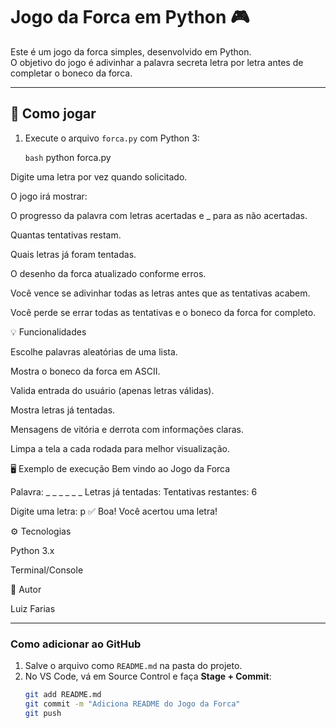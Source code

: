# Jogo da Forca em Python 🎮

Este é um jogo da forca simples, desenvolvido em Python.  
O objetivo do jogo é adivinhar a palavra secreta letra por letra antes de completar o boneco da forca.

---

## 📝 Como jogar

1. Execute o arquivo `forca.py` com Python 3:

   ```bash```
   python forca.py


Digite uma letra por vez quando solicitado.

O jogo irá mostrar:

O progresso da palavra com letras acertadas e _ para as não acertadas.

Quantas tentativas restam.

Quais letras já foram tentadas.

O desenho da forca atualizado conforme erros.

Você vence se adivinhar todas as letras antes que as tentativas acabem.

Você perde se errar todas as tentativas e o boneco da forca for completo.

💡 Funcionalidades

Escolhe palavras aleatórias de uma lista.

Mostra o boneco da forca em ASCII.

Valida entrada do usuário (apenas letras válidas).

Mostra letras já tentadas.

Mensagens de vitória e derrota com informações claras.

Limpa a tela a cada rodada para melhor visualização.

🖥️ Exemplo de execução
Bem vindo ao Jogo da Forca

Palavra: _ _ _ _ _ _
Letras já tentadas: 
Tentativas restantes: 6

Digite uma letra: p
✅ Boa! Você acertou uma letra!

⚙️ Tecnologias

Python 3.x

Terminal/Console

📌 Autor

Luiz Farias


---

### **Como adicionar ao GitHub**

1. Salve o arquivo como `README.md` na pasta do projeto.
2. No VS Code, vá em Source Control e faça **Stage + Commit**:
   ```bash
   git add README.md
   git commit -m "Adiciona README do Jogo da Forca"
   git push
